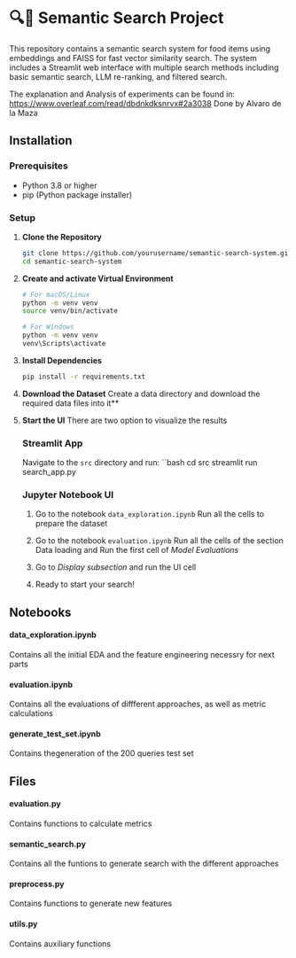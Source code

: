 # 🔍🛒 Semantic Search Project

This repository contains a semantic search system for food items using embeddings and FAISS for fast vector similarity search. The system includes a Streamlit web interface with multiple search methods including basic semantic search, LLM re-ranking, and filtered search.

The explanation and Analysis of experiments can be found in:
https://www.overleaf.com/read/dbdnkdksnrvx#2a3038
Done by Alvaro de la Maza


## Installation

### Prerequisites
- Python 3.8 or higher
- pip (Python package installer)

### Setup

1. **Clone the Repository**  
   ```bash
   git clone https://github.com/yourusername/semantic-search-system.git
   cd semantic-search-system

2. **Create and activate Virtual Environment**

   
   ```bash
   # For macOS/Linux
   python -m venv venv
   source venv/bin/activate

   # For Windows
   python -m venv venv
   venv\Scripts\activate

3. **Install Dependencies**
   ```bash
   pip install -r requirements.txt

4. **Download the Dataset**
   Create a data directory and download the required data files into it**

5. **Start the UI**
    There are two option to visualize the results
         
      ### Streamlit App
      Navigate to the `src` directory and run:
      ``bash
      cd src
      streamlit run search_app.py
        
      ### Jupyter Notebook UI
      1. Go to the notebook `data_exploration.ipynb`
         Run all the cells to prepare the dataset

      2. Go to the notebook `evaluation.ipynb`
         Run all the cells of the section Data loading and Run the first cell of *Model Evaluations*

      3. Go to *Display subsection* and run the UI cell

      4. Ready to start your search!


## Notebooks

   #### data_exploration.ipynb 
   Contains all the initial EDA and the feature engineering necessry for next parts
   #### evaluation.ipynb 
   Contains all the evaluations of diffferent approaches, as well as metric calculations
   #### generate_test_set.ipynb 
   Contains thegeneration of the 200 queries test set

## Files
   #### evaluation.py 
   Contains functions to calculate metrics
   #### semantic_search.py 
   Contains all the funtions to generate search with the different approaches
   #### preprocess.py 
   Contains functions to generate new features
   #### utils.py 
   Contains auxiliary functions 
